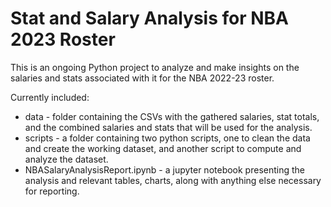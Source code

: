 # Stat and Salary Analysis for NBA 2023 Roster


This is an ongoing Python project to analyze and make insights on the salaries and stats associated with it for the NBA 2022-23 roster. 

Currently included:

- data - folder containing the CSVs with the gathered salaries, stat totals, and the combined salaries and stats that will be used for the analysis.
- scripts - a folder containing two python scripts, one to clean the data and create the working dataset, and another script to compute and analyze the dataset.
- NBASalaryAnalysisReport.ipynb - a jupyter notebook presenting the analysis and relevant tables, charts, along with anything else necessary for reporting.

